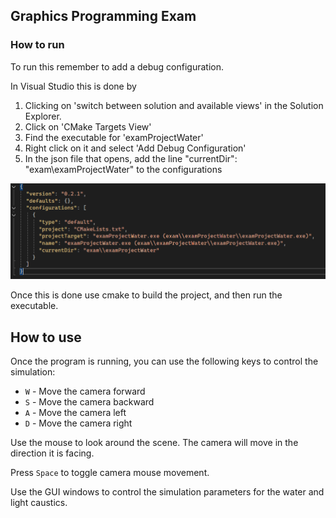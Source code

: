 ## Graphics Programming Exam

### How to run
To run this remember to add a debug configuration.

In Visual Studio this is done by

1. Clicking on 'switch between solution and available views' in the Solution Explorer.
2. Click on 'CMake Targets View'
3. Find the executable for 'examProjectWater'
4. Right click on it and select 'Add Debug Configuration'
5. In the json file that opens, add the line "currentDir": "exam\\examProjectWater" to the configurations

![Example Image](images/DebugConfig.png)

Once this is done use cmake to build the project, and then run the executable.

## How to use 
Once the program is running, you can use the following keys to control the simulation:
- `W` - Move the camera forward
- `S` - Move the camera backward
- `A` - Move the camera left
- `D` - Move the camera right

Use the mouse to look around the scene. The camera will move in the direction it is facing.

Press `Space` to toggle camera mouse movement.

Use the GUI windows to control the simulation parameters for the water and light caustics.
